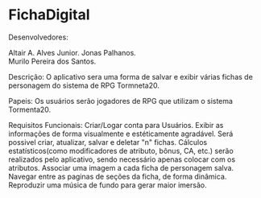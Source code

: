 # FichaDigital
Desenvolvedores:


Altair A. Alves Junior. 
Jonas Palhanos.       
Murilo Pereira dos Santos.

Descrição:
O aplicativo sera uma forma de salvar e exibir várias fichas de personagem do sistema de RPG Tormneta20.

Papeis:
Os usuários serão jogadores de RPG que utilizam o sistema Tormenta20.

Requisitos Funcionais:
Criar/Logar conta para Usuários.
Exibir as informações de forma visualmente e estéticamente agradável. 
Será possivel criar, atualizar, salvar e deletar "n" fichas.
Cálculos estatísticos(como modificadores de atributo, bônus, CA, etc.) serão realizados pelo aplicativo, sendo necessário apenas colocar com os atributos.
Associar uma imagem a cada ficha de personagem salva.
Navegar entre as paginas de seções da ficha, de forma dinâmica.
Reproduzir uma música de fundo para gerar maior imersão.





